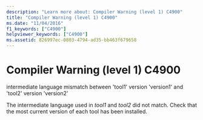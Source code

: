 ```yaml
---
description: "Learn more about: Compiler Warning (level 1) C4900"
title: "Compiler Warning (level 1) C4900"
ms.date: "11/04/2016"
f1_keywords: ["C4900"]
helpviewer_keywords: ["C4900"]
ms.assetid: 826997ec-0803-4794-ad35-bb463f679658
---
```

# Compiler Warning (level 1) C4900

intermediate language mismatch between 'tool1' version 'version1' and 'tool2' version 'version2'

The intermediate language used in *tool1* and *tool2* did not match. Check that the most current version of each tool has been installed.
